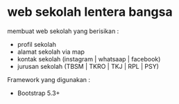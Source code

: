 # web sekolah lentera bangsa

membuat web sekolah yang berisikan :

- profil sekolah
- alamat sekolah via map
- kontak sekolah (instagram | whatsaap | facebook)
- jurusan sekolah (TBSM | TKRO | TKJ | RPL | PSY)

Framework yang digunakan :

- Bootstrap 5.3+
